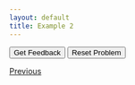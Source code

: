 ```yaml
---
layout: default
title: Example 2
---
```

<div id="sortableTrash" class="sortable-code"></div>
<div id="sortable" class="sortable-code"></div>
<div style="clear:both;"></div>

<p>
    <input id="feedbackLink" value="Get Feedback" type="button" />
    <input id="newInstanceLink" value="Reset Problem" type="button" />
</p>

<script type="text/javascript">
var initial = "1\n" +
    "2\n" +
    "3\n" +
    "4\n" +
    "5";
var parsonsPuzzle2 = new ParsonsWidget({
    "sortableId": "sortable",
    "max_wrong_lines": 10,
    "grader": ParsonsWidget._graders.LineBasedGrader,
    "exec_limit": 2500,
    "can_indent": true,
    "x_indent": 50,
    "lang": "en"
});
parsonsPuzzle2.init(initial);
parsonsPuzzle2.shuffleLines();
$("#newInstanceLink").click(function(event){
    event.preventDefault();
    parsonsPuzzle2.shuffleLines();
});
$("#feedbackLink").click(function(event){
    event.preventDefault();
    parsonsPuzzle2.getFeedback();
});
</script>

[Previous](./example1.html)

